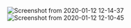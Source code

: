 ![Screenshot from 2020-01-12 12-14-37](https://user-images.githubusercontent.com/33805349/72215147-2f389e80-3535-11ea-84a6-97ebbc1cdf1e.png)
![Screenshot from 2020-01-12 12-10-45](https://user-images.githubusercontent.com/33805349/72215115-c7825380-3534-11ea-882e-f28a9bad4182.png)

